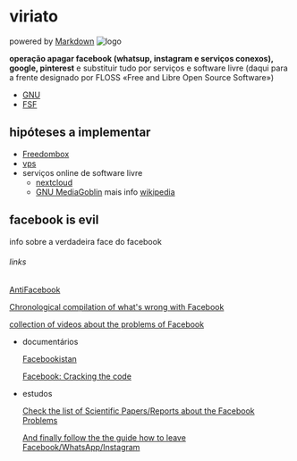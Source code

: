 # viriato
powered by [Markdown](https://www.markdownguide.org/) ![logo](/images/logo)

**operação apagar facebook (whatsup, instagram e serviços conexos), google, pinterest** e substituir tudo por serviços e software livre (daqui para a frente designado por FLOSS «Free and Libre Open Source Software»)
- [GNU](https://www.gnu.org/)
- [FSF](https://www.fsf.org/)



## hipóteses a implementar
- [Freedombox](https://freedombox.org/ "FreedomBox is designed to be your own inexpensive server at home.")
- [vps](https://lowendbox.com)
- serviços online de software livre
	* [nextcloud](https://nextcloud.com/collaboraonline/ "nextcloud e collabora")
	* [GNU MediaGoblin](https://mediagoblin.org/) mais info [wikipedia](https://pt.wikipedia.org/wiki/MediaGoblin)

## facebook is evil
info sobre a verdadeira face do facebook

###### links

[AntiFacebook](https://www.reddit.com/r/AntiFacebook/ "reddit")

[Chronological compilation of what's wrong with Facebook](https://np.reddit.com/r/AntiFacebook/wiki/timeline)

[collection of videos about the problems of Facebook](https://np.reddit.com/r/AntiFacebook/wiki/videos)

* documentários

	[Facebookistan](http://facebookistan.org/)

	[Facebook: Cracking the code](http://thoughtmaybe.com/facebook-cracking-the-code/)

* estudos

	[Check the list of Scientific Papers/Reports about the Facebook Problems](https://np.reddit.com/r/AntiFacebook/wiki/papers)

	[And finally follow the the guide how to leave Facebook/WhatsApp/Instagram](https://np.reddit.com/r/AntiFacebook/wiki/guide)















